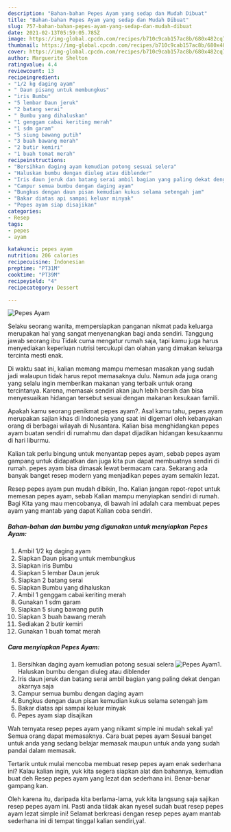 ```yaml
---
description: "Bahan-bahan Pepes Ayam yang sedap dan Mudah Dibuat"
title: "Bahan-bahan Pepes Ayam yang sedap dan Mudah Dibuat"
slug: 757-bahan-bahan-pepes-ayam-yang-sedap-dan-mudah-dibuat
date: 2021-02-13T05:59:05.785Z
image: https://img-global.cpcdn.com/recipes/b710c9cab157ac8b/680x482cq70/pepes-ayam-foto-resep-utama.jpg
thumbnail: https://img-global.cpcdn.com/recipes/b710c9cab157ac8b/680x482cq70/pepes-ayam-foto-resep-utama.jpg
cover: https://img-global.cpcdn.com/recipes/b710c9cab157ac8b/680x482cq70/pepes-ayam-foto-resep-utama.jpg
author: Marguerite Shelton
ratingvalue: 4.4
reviewcount: 13
recipeingredient:
- "1/2 kg daging ayam"
- " Daun pisang untuk membungkus"
- "iris Bumbu"
- "5 lembar Daun jeruk"
- "2 batang serai"
- " Bumbu yang dihaluskan"
- "1 genggam cabai keriting merah"
- "1 sdm garam"
- "5 siung bawang putih"
- "3 buah bawang merah"
- "2 butir kemiri"
- "1 buah tomat merah"
recipeinstructions:
- "Bersihkan daging ayam kemudian potong sesuai selera"
- "Haluskan bumbu dengan diuleg atau diblender"
- "Iris daun jeruk dan batang serai ambil bagian yang paling dekat dengan akarnya saja"
- "Campur semua bumbu dengan daging ayam"
- "Bungkus dengan daun pisan kemudian kukus selama setengah jam"
- "Bakar diatas api sampai keluar minyak"
- "Pepes ayam siap disajikan"
categories:
- Resep
tags:
- pepes
- ayam

katakunci: pepes ayam 
nutrition: 206 calories
recipecuisine: Indonesian
preptime: "PT31M"
cooktime: "PT39M"
recipeyield: "4"
recipecategory: Dessert

---
```



![Pepes Ayam](https://img-global.cpcdn.com/recipes/b710c9cab157ac8b/680x482cq70/pepes-ayam-foto-resep-utama.jpg)

Selaku seorang wanita, mempersiapkan panganan nikmat pada keluarga merupakan hal yang sangat menyenangkan bagi anda sendiri. Tanggung jawab seorang ibu Tidak cuma mengatur rumah saja, tapi kamu juga harus menyediakan keperluan nutrisi tercukupi dan olahan yang dimakan keluarga tercinta mesti enak.

Di waktu  saat ini, kalian memang mampu memesan masakan yang sudah jadi walaupun tidak harus repot memasaknya dulu. Namun ada juga orang yang selalu ingin memberikan makanan yang terbaik untuk orang tercintanya. Karena, memasak sendiri akan jauh lebih bersih dan bisa menyesuaikan hidangan tersebut sesuai dengan makanan kesukaan famili. 



Apakah kamu seorang penikmat pepes ayam?. Asal kamu tahu, pepes ayam merupakan sajian khas di Indonesia yang saat ini digemari oleh kebanyakan orang di berbagai wilayah di Nusantara. Kalian bisa menghidangkan pepes ayam buatan sendiri di rumahmu dan dapat dijadikan hidangan kesukaanmu di hari liburmu.

Kalian tak perlu bingung untuk menyantap pepes ayam, sebab pepes ayam gampang untuk didapatkan dan juga kita pun dapat membuatnya sendiri di rumah. pepes ayam bisa dimasak lewat bermacam cara. Sekarang ada banyak banget resep modern yang menjadikan pepes ayam semakin lezat.

Resep pepes ayam pun mudah dibikin, lho. Kalian jangan repot-repot untuk memesan pepes ayam, sebab Kalian mampu menyiapkan sendiri di rumah. Bagi Kita yang mau mencobanya, di bawah ini adalah cara membuat pepes ayam yang mantab yang dapat Kalian coba sendiri.

<!--inarticleads1-->

##### Bahan-bahan dan bumbu yang digunakan untuk menyiapkan Pepes Ayam:

1. Ambil 1/2 kg daging ayam
1. Siapkan  Daun pisang untuk membungkus
1. Siapkan iris Bumbu
1. Siapkan 5 lembar Daun jeruk
1. Siapkan 2 batang serai
1. Siapkan  Bumbu yang dihaluskan
1. Ambil 1 genggam cabai keriting merah
1. Gunakan 1 sdm garam
1. Siapkan 5 siung bawang putih
1. Siapkan 3 buah bawang merah
1. Sediakan 2 butir kemiri
1. Gunakan 1 buah tomat merah




<!--inarticleads2-->

##### Cara menyiapkan Pepes Ayam:

1. Bersihkan daging ayam kemudian potong sesuai selera
<img src="https://img-global.cpcdn.com/steps/cedaa059f2af8b6c/160x128cq70/pepes-ayam-langkah-memasak-1-foto.jpg" alt="Pepes Ayam">1. Haluskan bumbu dengan diuleg atau diblender
1. Iris daun jeruk dan batang serai ambil bagian yang paling dekat dengan akarnya saja
1. Campur semua bumbu dengan daging ayam
1. Bungkus dengan daun pisan kemudian kukus selama setengah jam
1. Bakar diatas api sampai keluar minyak
1. Pepes ayam siap disajikan




Wah ternyata resep pepes ayam yang nikamt simple ini mudah sekali ya! Semua orang dapat memasaknya. Cara buat pepes ayam Sesuai banget untuk anda yang sedang belajar memasak maupun untuk anda yang sudah pandai dalam memasak.

Tertarik untuk mulai mencoba membuat resep pepes ayam enak sederhana ini? Kalau kalian ingin, yuk kita segera siapkan alat dan bahannya, kemudian buat deh Resep pepes ayam yang lezat dan sederhana ini. Benar-benar gampang kan. 

Oleh karena itu, daripada kita berlama-lama, yuk kita langsung saja sajikan resep pepes ayam ini. Pasti anda tiidak akan nyesel sudah buat resep pepes ayam lezat simple ini! Selamat berkreasi dengan resep pepes ayam mantab sederhana ini di tempat tinggal kalian sendiri,ya!.

